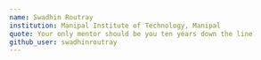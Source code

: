 ```yaml
---
name: Swadhin Routray
institution: Manipal Institute of Technology, Manipal
quote: Your only mentor should be you ten years down the line
github_user: swadhinroutray
---
```

